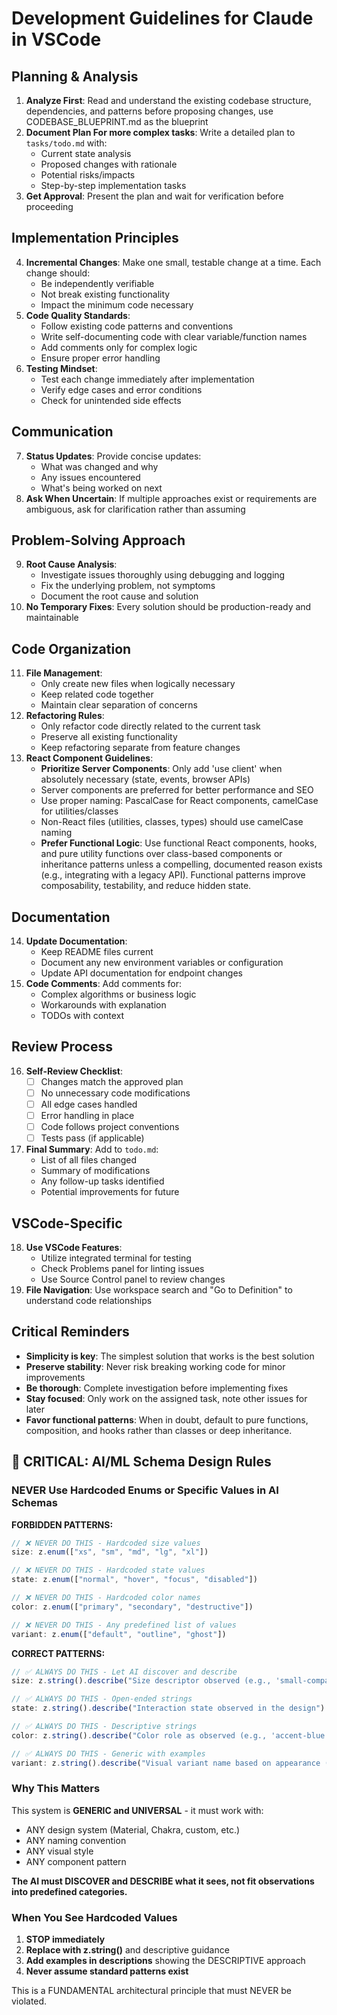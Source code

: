 # Development Guidelines for Claude in VSCode

## Planning & Analysis

1. **Analyze First**: Read and understand the existing codebase structure, dependencies, and patterns before proposing changes, use CODEBASE_BLUEPRINT.md as the blueprint
2. **Document Plan For more complex tasks**: Write a detailed plan to `tasks/todo.md` with:
   - Current state analysis
   - Proposed changes with rationale
   - Potential risks/impacts
   - Step-by-step implementation tasks
3. **Get Approval**: Present the plan and wait for verification before proceeding

## Implementation Principles

4. **Incremental Changes**: Make one small, testable change at a time. Each change should:
   - Be independently verifiable
   - Not break existing functionality
   - Impact the minimum code necessary
5. **Code Quality Standards**:
   - Follow existing code patterns and conventions
   - Write self-documenting code with clear variable/function names
   - Add comments only for complex logic
   - Ensure proper error handling
6. **Testing Mindset**:
   - Test each change immediately after implementation
   - Verify edge cases and error conditions
   - Check for unintended side effects

## Communication

7. **Status Updates**: Provide concise updates:
   - What was changed and why
   - Any issues encountered
   - What's being worked on next
8. **Ask When Uncertain**: If multiple approaches exist or requirements are ambiguous, ask for clarification rather than assuming

## Problem-Solving Approach

9. **Root Cause Analysis**:
   - Investigate issues thoroughly using debugging and logging
   - Fix the underlying problem, not symptoms
   - Document the root cause and solution
10. **No Temporary Fixes**: Every solution should be production-ready and maintainable

## Code Organization

11. **File Management**:
    - Only create new files when logically necessary
    - Keep related code together
    - Maintain clear separation of concerns
12. **Refactoring Rules**:
    - Only refactor code directly related to the current task
    - Preserve all existing functionality
    - Keep refactoring separate from feature changes
13. **React Component Guidelines**:
    - **Prioritize Server Components**: Only add 'use client' when absolutely necessary (state, events, browser APIs)
    - Server components are preferred for better performance and SEO
    - Use proper naming: PascalCase for React components, camelCase for utilities/classes
    - Non-React files (utilities, classes, types) should use camelCase naming
    - **Prefer Functional Logic**: Use functional React components, hooks, and pure utility functions over class-based components or inheritance patterns unless a compelling, documented reason exists (e.g., integrating with a legacy API). Functional patterns improve composability, testability, and reduce hidden state.

## Documentation

14. **Update Documentation**:
    - Keep README files current
    - Document any new environment variables or configuration
    - Update API documentation for endpoint changes
15. **Code Comments**: Add comments for:
    - Complex algorithms or business logic
    - Workarounds with explanation
    - TODOs with context

## Review Process

16. **Self-Review Checklist**:
    - [ ] Changes match the approved plan
    - [ ] No unnecessary code modifications
    - [ ] All edge cases handled
    - [ ] Error handling in place
    - [ ] Code follows project conventions
    - [ ] Tests pass (if applicable)
17. **Final Summary**: Add to `todo.md`:
    - List of all files changed
    - Summary of modifications
    - Any follow-up tasks identified
    - Potential improvements for future

## VSCode-Specific

18. **Use VSCode Features**:
    - Utilize integrated terminal for testing
    - Check Problems panel for linting issues
    - Use Source Control panel to review changes
19. **File Navigation**: Use workspace search and "Go to Definition" to understand code relationships

## Critical Reminders

- **Simplicity is key**: The simplest solution that works is the best solution
- **Preserve stability**: Never risk breaking working code for minor improvements
- **Be thorough**: Complete investigation before implementing fixes
- **Stay focused**: Only work on the assigned task, note other issues for later
- **Favor functional patterns**: When in doubt, default to pure functions, composition, and hooks rather than classes or deep inheritance.

## 🚨 CRITICAL: AI/ML Schema Design Rules

### NEVER Use Hardcoded Enums or Specific Values in AI Schemas

**FORBIDDEN PATTERNS:**
```typescript
// ❌ NEVER DO THIS - Hardcoded size values
size: z.enum(["xs", "sm", "md", "lg", "xl"])

// ❌ NEVER DO THIS - Hardcoded state values
state: z.enum(["normal", "hover", "focus", "disabled"])

// ❌ NEVER DO THIS - Hardcoded color names
color: z.enum(["primary", "secondary", "destructive"])

// ❌ NEVER DO THIS - Any predefined list of values
variant: z.enum(["default", "outline", "ghost"])
```

**CORRECT PATTERNS:**
```typescript
// ✅ ALWAYS DO THIS - Let AI discover and describe
size: z.string().describe("Size descriptor observed (e.g., 'small-compact', 'large-spacious')")

// ✅ ALWAYS DO THIS - Open-ended strings
state: z.string().describe("Interaction state observed in the design")

// ✅ ALWAYS DO THIS - Descriptive strings
color: z.string().describe("Color role as observed (e.g., 'accent-blue', 'background-gray')")

// ✅ ALWAYS DO THIS - Generic with examples
variant: z.string().describe("Visual variant name based on appearance (e.g., 'filled-rounded', 'outlined-sharp')")
```

### Why This Matters

This system is **GENERIC and UNIVERSAL** - it must work with:
- ANY design system (Material, Chakra, custom, etc.)
- ANY naming convention
- ANY visual style
- ANY component pattern

**The AI must DISCOVER and DESCRIBE what it sees, not fit observations into predefined categories.**

### When You See Hardcoded Values

1. **STOP immediately**
2. **Replace with z.string()** and descriptive guidance
3. **Add examples in descriptions** showing the DESCRIPTIVE approach
4. **Never assume standard patterns exist**

This is a FUNDAMENTAL architectural principle that must NEVER be violated.
